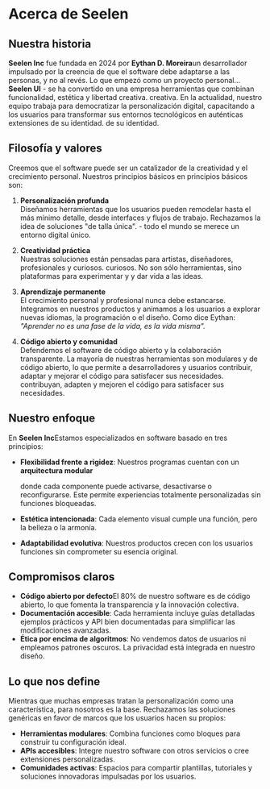 # Acerca de Seelen

## Nuestra historia

**Seelen Inc** fue fundada en 2024 por **Eythan D. Moreira**un desarrollador
impulsado por la creencia de que el software debe adaptarse a las personas, y no
al revés. Lo que empezó como un proyecto personal... **Seelen UI** - se ha
convertido en una empresa herramientas que combinan funcionalidad, estética y
libertad creativa. creativa. En la actualidad, nuestro equipo trabaja para
democratizar la personalización digital, capacitando a los usuarios para
transformar sus entornos tecnológicos en auténticas extensiones de su identidad.
de su identidad.

## Filosofía y valores

Creemos que el software puede ser un catalizador de la creatividad y el
crecimiento personal. Nuestros principios básicos en principios básicos son:

1. **Personalización profunda**\
   Diseñamos herramientas que los usuarios pueden remodelar hasta el más mínimo
   detalle, desde interfaces y flujos de trabajo. Rechazamos la idea de
   soluciones "de talla única". \- todo el mundo se merece un entorno digital
   único.

2. **Creatividad práctica**\
   Nuestras soluciones están pensadas para artistas, diseñadores, profesionales
   y curiosos. curiosos. No son sólo herramientas, sino plataformas para
   experimentar y y dar vida a las ideas.

3. **Aprendizaje permanente**\
   El crecimiento personal y profesional nunca debe estancarse. Integramos en
   nuestros productos y animamos a los usuarios a explorar nuevas idiomas, la
   programación o el diseño. Como dice Eythan: _"Aprender no es una fase de la
   vida, es la vida misma"._

4. **Código abierto y comunidad**\
   Defendemos el software de código abierto y la colaboración transparente. La
   mayoría de nuestras herramientas son modulares y de código abierto, lo que
   permite a desarrolladores y usuarios contribuir, adaptar y mejorar el código
   para satisfacer sus necesidades. contribuyan, adapten y mejoren el código
   para satisfacer sus necesidades.

## Nuestro enfoque

En **Seelen Inc**Estamos especializados en software basado en tres principios:

- **Flexibilidad frente a rigidez**: Nuestros programas cuentan con un
  **arquitectura modular**

  donde cada componente puede activarse, desactivarse o reconfigurarse. Este
  permite experiencias totalmente personalizadas sin funciones bloqueadas.
- **Estética intencionada**: Cada elemento visual cumple una función, pero la
  belleza o la armonía.
- **Adaptabilidad evolutiva**: Nuestros productos crecen con los usuarios
  funciones sin comprometer su esencia original.

## Compromisos claros

- **Código abierto por defecto**El 80% de nuestro software es de código abierto,
  lo que fomenta la transparencia y la innovación colectiva.
- **Documentación accesible**: Cada herramienta incluye guías detalladas
  ejemplos prácticos y API bien documentadas para simplificar las modificaciones
  avanzadas.
- **Ética por encima de algoritmos**: No vendemos datos de usuarios ni empleamos
  patrones oscuros. La privacidad está integrada en nuestro diseño.

## Lo que nos define

Mientras que muchas empresas tratan la personalización como una característica,
para nosotros es la base. Rechazamos las soluciones genéricas en favor de marcos
que los usuarios hacen su propios:

- **Herramientas modulares**: Combina funciones como bloques para construir tu
  configuración ideal.
- **APIs accesibles**: Integre nuestro software con otros servicios o cree
  extensiones personalizadas.
- **Comunidades activas**: Espacios para compartir plantillas, tutoriales y
  soluciones innovadoras impulsadas por los usuarios.
